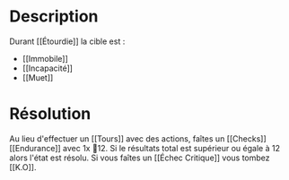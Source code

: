 # Description
Durant [[Étourdie]] la cible est :
- [[Immobile]]
- [[Incapacité]]
- [[Muet]]

# Résolution
Au lieu d'effectuer un [[Tours]] avec des actions, faîtes un [[Checks]] [[Endurance]] avec 1x 🎲12. Si le résultats total est supérieur ou égale à 12 alors l'état est résolu. Si vous faîtes un [[Échec Critique]] vous tombez [[K.O]].